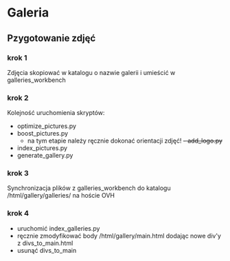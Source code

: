 # Galeria
## Pzygotowanie zdjęć
### krok 1
Zdjęcia skopiować w katalogu o nazwie galerii i umieścić w galleries_workbench
### krok 2
Kolejność uruchomienia skryptów:
- optimize_pictures.py
- boost_pictures.py
  - na tym etapie należy ręcznie dokonać orientacji zdjęć!
~~- add_logo.py~~
- index_pictures.py
- generate_gallery.py
### krok 3
Synchronizacja plików z galleries_workbench do katalogu /html/gallery/galleries/ na hoście OVH
### krok 4
- uruchomić index_galleries.py
- ręcznie zmodyfikować body /html/gallery/main.html dodając nowe div'y z divs_to_main.html
- usunąć divs_to_main
